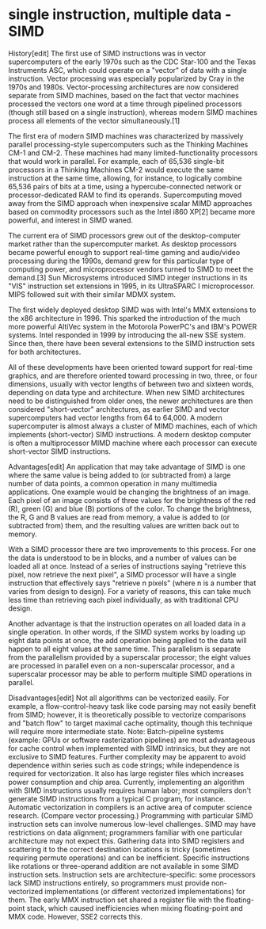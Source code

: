 # single instruction, multiple data - SIMD

History[edit]
The first use of SIMD instructions was in vector supercomputers of the early 1970s such as the CDC Star-100 and the Texas Instruments ASC, which could operate on a "vector" of data with a single instruction. Vector processing was especially popularized by Cray in the 1970s and 1980s. Vector-processing architectures are now considered separate from SIMD machines, based on the fact that vector machines processed the vectors one word at a time through pipelined processors (though still based on a single instruction), whereas modern SIMD machines process all elements of the vector simultaneously.[1]

The first era of modern SIMD machines was characterized by massively parallel processing-style supercomputers such as the Thinking Machines CM-1 and CM-2. These machines had many limited-functionality processors that would work in parallel. For example, each of 65,536 single-bit processors in a Thinking Machines CM-2 would execute the same instruction at the same time, allowing, for instance, to logically combine 65,536 pairs of bits at a time, using a hypercube-connected network or processor-dedicated RAM to find its operands. Supercomputing moved away from the SIMD approach when inexpensive scalar MIMD approaches based on commodity processors such as the Intel i860 XP[2] became more powerful, and interest in SIMD waned.

The current era of SIMD processors grew out of the desktop-computer market rather than the supercomputer market. As desktop processors became powerful enough to support real-time gaming and audio/video processing during the 1990s, demand grew for this particular type of computing power, and microprocessor vendors turned to SIMD to meet the demand.[3] Sun Microsystems introduced SIMD integer instructions in its "VIS" instruction set extensions in 1995, in its UltraSPARC I microprocessor. MIPS followed suit with their similar MDMX system.

The first widely deployed desktop SIMD was with Intel's MMX extensions to the x86 architecture in 1996. This sparked the introduction of the much more powerful AltiVec system in the Motorola PowerPC's and IBM's POWER systems. Intel responded in 1999 by introducing the all-new SSE system. Since then, there have been several extensions to the SIMD instruction sets for both architectures.

All of these developments have been oriented toward support for real-time graphics, and are therefore oriented toward processing in two, three, or four dimensions, usually with vector lengths of between two and sixteen words, depending on data type and architecture. When new SIMD architectures need to be distinguished from older ones, the newer architectures are then considered "short-vector" architectures, as earlier SIMD and vector supercomputers had vector lengths from 64 to 64,000. A modern supercomputer is almost always a cluster of MIMD machines, each of which implements (short-vector) SIMD instructions. A modern desktop computer is often a multiprocessor MIMD machine where each processor can execute short-vector SIMD instructions.

Advantages[edit]
An application that may take advantage of SIMD is one where the same value is being added to (or subtracted from) a large number of data points, a common operation in many multimedia applications. One example would be changing the brightness of an image. Each pixel of an image consists of three values for the brightness of the red (R), green (G) and blue (B) portions of the color. To change the brightness, the R, G and B values are read from memory, a value is added to (or subtracted from) them, and the resulting values are written back out to memory.

With a SIMD processor there are two improvements to this process. For one the data is understood to be in blocks, and a number of values can be loaded all at once. Instead of a series of instructions saying "retrieve this pixel, now retrieve the next pixel", a SIMD processor will have a single instruction that effectively says "retrieve n pixels" (where n is a number that varies from design to design). For a variety of reasons, this can take much less time than retrieving each pixel individually, as with traditional CPU design.

Another advantage is that the instruction operates on all loaded data in a single operation. In other words, if the SIMD system works by loading up eight data points at once, the add operation being applied to the data will happen to all eight values at the same time. This parallelism is separate from the parallelism provided by a superscalar processor; the eight values are processed in parallel even on a non-superscalar processor, and a superscalar processor may be able to perform multiple SIMD operations in parallel.

Disadvantages[edit]
Not all algorithms can be vectorized easily. For example, a flow-control-heavy task like code parsing may not easily benefit from SIMD; however, it is theoretically possible to vectorize comparisons and "batch flow" to target maximal cache optimality, though this technique will require more intermediate state. Note: Batch-pipeline systems (example: GPUs or software rasterization pipelines) are most advantageous for cache control when implemented with SIMD intrinsics, but they are not exclusive to SIMD features. Further complexity may be apparent to avoid dependence within series such as code strings; while independence is required for vectorization.
It also has large register files which increases power consumption and chip area.
Currently, implementing an algorithm with SIMD instructions usually requires human labor; most compilers don't generate SIMD instructions from a typical C program, for instance. Automatic vectorization in compilers is an active area of computer science research. (Compare vector processing.)
Programming with particular SIMD instruction sets can involve numerous low-level challenges.
SIMD may have restrictions on data alignment; programmers familiar with one particular architecture may not expect this.
Gathering data into SIMD registers and scattering it to the correct destination locations is tricky (sometimes requiring permute operations) and can be inefficient.
Specific instructions like rotations or three-operand addition are not available in some SIMD instruction sets.
Instruction sets are architecture-specific: some processors lack SIMD instructions entirely, so programmers must provide non-vectorized implementations (or different vectorized implementations) for them.
The early MMX instruction set shared a register file with the floating-point stack, which caused inefficiencies when mixing floating-point and MMX code. However, SSE2 corrects this.